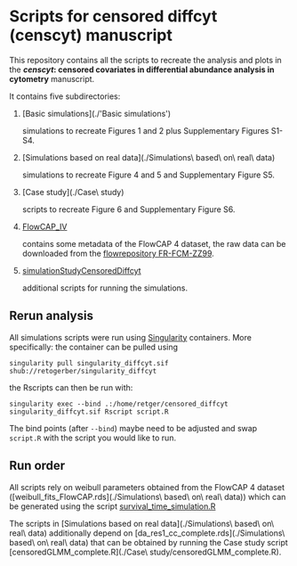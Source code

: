 # Scripts for censored diffcyt (censcyt) manuscript

This repository contains all the scripts to recreate the analysis and plots in the **_censcyt_: censored covariates in differential abundance analysis in cytometry** manuscript.


It contains five subdirectories:
1. [Basic simulations](./'Basic simulations') 

   simulations to recreate Figures 1 and 2 plus Supplementary Figures S1-S4.

2. [Simulations based on real data](./Simulations\ based\ on\ real\ data) 

   simulations to recreate Figure 4 and 5 and Supplementary Figure S5.

3. [Case study](./Case\ study) 

   scripts to recreate Figure 6 and Supplementary Figure S6.

4. [FlowCAP\_IV](./FlowCAP_IV) 

   contains some metadata of the FlowCAP 4 dataset, the raw data can be downloaded from the [flowrepository FR-FCM-ZZ99](http://flowrepository.org/id/FR-FCM-ZZ99).

5. [simulationStudyCensoredDiffcyt](./simulationStudyCensoredDiffcyt) 

   additional scripts for running the simulations.




## Rerun analysis

All simulations scripts were run using [Singularity](https://sylabs.io) containers. More specifically: the container can be pulled using 

```
singularity pull singularity_diffcyt.sif shub://retogerber/singularity_diffcyt    
```

the Rscripts can then be run with:

```
singularity exec --bind .:/home/retger/censored_diffcyt singularity_diffcyt.sif Rscript script.R

```

The bind points (after `--bind`) maybe need to be adjusted and swap `script.R` with the script you would like to run.



## Run order
All scripts rely on weibull parameters obtained from the FlowCAP 4 dataset ([weibull\_fits\_FlowCAP.rds](./Simulations\ based\ on\ real\ data)) which can be generated using the script [survival\_time\_simulation.R](survival_time_simulation.R)

The scripts in [Simulations based on real data](./Simulations\ based\ on\ real\ data) additionally depend on [da\_res1\_cc\_complete.rds](./Simulations\ based\ on\ real\ data) that can be obtained by running the Case study script [censoredGLMM\_complete.R](./Case\ study/censoredGLMM_complete.R).





